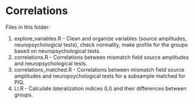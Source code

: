 # Correlations

Files in this folder: 

1. explore_variables.R - Clean and organize variables (source amplitudes, neuropsychological tests), check normality, make profile for the groups based on neuropsychological tests.	
1. correlations.R - Correlations between mismatch field source amplitudes and neuropsychological tests. 	
1. correlations_matched.R - Correlations between mismatch field source amplitudes and neuropsychological tests for a subsample matched for PIQ. 	
1. LI.R - Calculate lateralization indices (LI) and their differences between groups. 
  
